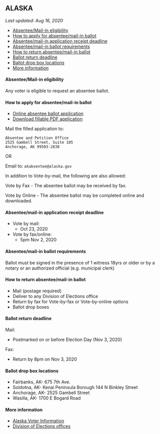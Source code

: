 ## ALASKA

*Last updated: Aug 16, 2020*

* [Absentee/Mail-in eligibility](#absenteemail-in-eligibility)
* [How to apply for absentee/mail-in ballot](#how-to-apply-for-absenteemail-in-ballot)
* [Absentee/mail-in application receipt deadline](#absenteemail-in-application-receipt-deadline)
* [Absentee/mail-in ballot requirements](#absenteemail-in-ballot-requirements)
* [How to return absentee/mail-in ballot](#how-to-return-absenteemail-in-ballot)
* [Ballot return deadline](#ballot-return-deadline)
* [Ballot drop box locations](#ballot-drop-box-locations)
* [More information](#more-information)

#### Absentee/Mail-in eligibility 
Any voter is eligible to request an absentee ballot. 

#### How to apply for absentee/mail-in ballot 
* [Online absentee ballot application](https://absenteeballotapplication.alaska.gov/)
* [Download fillable PDF application](http://www.elections.alaska.gov/doc/forms/C06C.pdf)

Mail the filled application to:

```
Absentee and Petition Office
2525 Gambell Street, Suite 105
Anchorage, AK 99503-2838
```

OR

Email to: `akabsentee@alaska.gov`

In addition to Vote-by-mail, the following are also allowed: 

Vote by Fax -
The absentee ballot may be received by fax.

Vote by Online - The absentee ballot may be completed online and downloaded.

#### Absentee/mail-in application receipt deadline
* Vote by mail:
  * Oct 23, 2020
* Vote by fax/online:
  * 5pm Nov 2, 2020

#### Absentee/mail-in ballot requirements
Ballot must be signed in the presence of 1 witness 18yrs or older or by a notary or an authorized official (e.g. municipal clerk)

#### How to return absentee/mail-in ballot
* Mail (postage required)
* Deliver to any Division of Elections office
* Return by fax for Vote-by-fax or Vote-by-online options
* Ballot drop boxes 

#### Ballot return deadline
Mail:
* Postmarked on or before Election Day
(Nov 3, 2020)

Fax:
* Return by 8pm on Nov 3, 2020

#### Ballot drop box locations
* Fairbanks, AK- 675 7th Ave. 
* Soldotna, AK- Kenai Peninsula Borough 144 N Binkley Street 
* Anchorage, AK- 2525 Gambell Street 
* Wasilla, AK- 1700 E Bogard Road

#### More information
* [Alaska Voter Information](https://elections.alaska.gov/Core/AKvoterinformation.php)
* [Division of Elections offices](https://www.elections.alaska.gov/Core/contactusandsitemap.php)